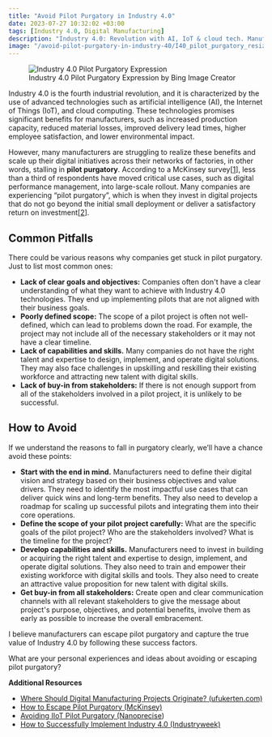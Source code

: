 ```yaml
---
title: "Avoid Pilot Purgatory in Industry 4.0"
date: 2023-07-27 10:32:02 +03:00
tags: [Industry 4.0, Digital Manufacturing]
description: "Industry 4.0: Revolution with AI, IoT & cloud tech. Manufacturers face 'pilot purgatory' struggle in scaling digital initiatives."
image: "/avoid-pilot-purgatory-in-industry-40/I40_pilot_purgatory_resized.jpg"
---
```


<figure>
<img src="/avoid-pilot-purgatory-in-industry-40/I40_pilot_purgatory_resized.jpg" alt="Industry 4.0 Pilot Purgatory Expression">
<figcaption>Industry 4.0 Pilot Purgatory Expression by Bing Image Creator</figcaption>
</figure>

Industry 4.0 is the fourth industrial revolution, and it is characterized by the use of advanced technologies such as artificial intelligence (AI), the Internet of Things (IoT), and cloud computing. These technologies promises significant benefits for manufacturers, such as increased production capacity, reduced material losses, improved delivery lead times, higher employee satisfaction, and lower environmental impact.  
  
However, many manufacturers are struggling to realize these benefits and scale up their digital initiatives across their networks of factories, in other words, stalling in **pilot purgatory**. According to a McKinsey survey[[1](https://www.mckinsey.com/capabilities/operations/our-insights/how-digital-manufacturing-can-escape-pilot-purgatory)], less than a third of respondents have moved critical use cases, such as digital performance management, into large-scale rollout. Many companies are experiencing “pilot purgatory”, which is when they invest in digital projects that do not go beyond the initial small deployment or deliver a satisfactory return on investment[[2](https://www.mckinsey.com/capabilities/operations/our-insights/capturing-the-true-value-of-industry-four-point-zero)].

## Common Pitfalls  
There could be various reasons why companies get stuck in pilot purgatory. Just to list most common ones:  
- **Lack of clear goals and objectives:** Companies often don't have a clear understanding of what they want to achieve with Industry 4.0 technologies. They end up implementing pilots that are not aligned with their business goals.
- **Poorly defined scope:** The scope of a pilot project is often not well-defined, which can lead to problems down the road. For example, the project may not include all of the necessary stakeholders or it may not have a clear timeline.
- **Lack of capabilities and skills.** Many companies do not have the right talent and expertise to design, implement, and operate digital solutions. They may also face challenges in upskilling and reskilling their existing workforce and attracting new talent with digital skills.
- **Lack of buy-in from stakeholders:** If there is not enough support from all of the stakeholders involved in a pilot project, it is unlikely to be successful.

## How to Avoid  
If we understand the reasons to fall in purgatory clearly, we’ll have a chance avoid these points:  
- **Start with the end in mind.** Manufacturers need to define their digital vision and strategy based on their business objectives and value drivers. They need to identify the most impactful use cases that can deliver quick wins and long-term benefits. They also need to develop a roadmap for scaling up successful pilots and integrating them into their core operations.
- **Define the scope of your pilot project carefully:** What are the specific goals of the pilot project? Who are the stakeholders involved? What is the timeline for the project?
- **Develop capabilities and skills.** Manufacturers need to invest in building or acquiring the right talent and expertise to design, implement, and operate digital solutions. They also need to train and empower their existing workforce with digital skills and tools. They also need to create an attractive value proposition for new talent with digital skills.
- **Get buy-in from all stakeholders:** Create open and clear communication channels with all relevant stakeholders to give the message about project's purpose, objectives, and potential benefits, involve them as early as possible to increase the overall embracement.

I believe manufacturers can escape pilot purgatory and capture the true value of Industry 4.0 by following these success factors.
  
What are your personal experiences and ideas about avoiding or escaping pilot purgatory?  

**Additional Resources**  
- [Where Should Digital Manufacturing Projects Originate? (ufukerten.com)](https://www.ufukerten.com/where-should-digital-manufacturing-projects-originate/)  
- [How to Escape Pilot Purgatory (McKinsey)](https://www.mckinsey.com/~/media/mckinsey/business%20functions/operations/our%20insights/how%20digital%20manufacturing%20can%20escape%20pilot%20purgatory/digital-manufacturing-escaping-pilot-purgatory.pdf)  
- [Avoiding IIoT Pilot Purgatory (Nanoprecise](https://nanoprecise.io/pilot-purgatory-in-the-industrial-internet-of-things/))  
- [How to Successfully Implement Industry 4.0 (Industryweek)](https://www.industryweek.com/technology-and-iiot/article/21176338/will-your-industry-40-pilot-project-get-off-the-ground-this-time)  
